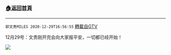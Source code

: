 ﻿###  [:house:返回首頁](https://github.com/ourhimalayas/txt)
---

`郭文贵MILES 2020-12-29T16:56:55` [轉載自GTV](https://gtv.org/web/#/UserInfo/5e596957357cc612d35a8044)

 12月29号：文贵刚开完会向大家报平安，一切都已经开始！

[![](https://filegroup.gtv.org/cdn-cgi/image/width=600/https://filegroup.gtv.org/group5/web/20201229/16/56/0/cca57d087b144256eea796e6bf7281b3.jpg)](https://filegroup.gtv.org/group5/web/20201229/16/56/0/04f199b556d10d799a883832ef14d3c8.mp4)